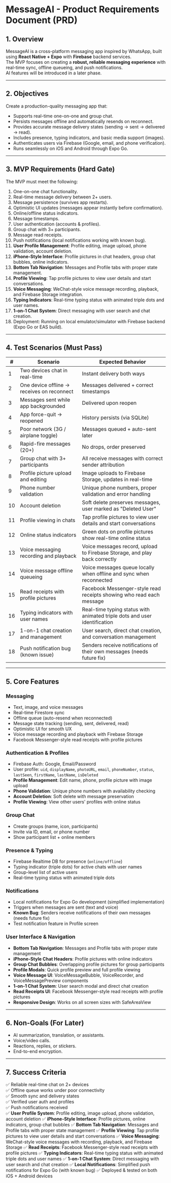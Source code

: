 # MessageAI - Product Requirements Document (PRD)

## 1. Overview
MessageAI is a cross-platform messaging app inspired by WhatsApp, built using **React Native + Expo** with **Firebase** backend services.  
The MVP focuses on creating a **robust, reliable messaging experience** with real-time sync, offline queueing, and push notifications.  
AI features will be introduced in a later phase.

---

## 2. Objectives
Create a production-quality messaging app that:
- Supports real-time one-on-one and group chat.
- Persists messages offline and automatically resends on reconnect.
- Provides accurate message delivery states (sending → sent → delivered → read).
- Includes presence, typing indicators, and basic media support (images).
- Authenticates users via Firebase (Google, email, and phone verification).
- Runs seamlessly on iOS and Android through Expo Go.

---

## 3. MVP Requirements (Hard Gate)
The MVP must meet the following:

1. One-on-one chat functionality.  
2. Real-time message delivery between 2+ users.  
3. Message persistence (survives app restarts).  
4. Optimistic UI updates (messages appear instantly before confirmation).  
5. Online/offline status indicators.  
6. Message timestamps.  
7. User authentication (accounts & profiles).  
8. Group chat with 3+ participants.  
9. Message read receipts.  
10. Push notifications (local notifications working with known bug).  
11. **User Profile Management**: Profile editing, image upload, phone validation, account deletion.
12. **iPhone-Style Interface**: Profile pictures in chat headers, group chat bubbles, online indicators.
13. **Bottom Tab Navigation**: Messages and Profile tabs with proper state management.
14. **Profile Viewing**: Tap profile pictures to view user details and start conversations.
15. **Voice Messaging**: WeChat-style voice message recording, playback, and Firebase Storage integration.
16. **Typing Indicators**: Real-time typing status with animated triple dots and user names.
17. **1-on-1 Chat System**: Direct messaging with user search and chat creation.
18. Deployment: Running on local emulator/simulator with Firebase backend (Expo Go or EAS build).

---

## 4. Test Scenarios (Must Pass)
| # | Scenario | Expected Behavior |
|---|-----------|------------------|
| 1 | Two devices chat in real-time | Instant delivery both ways |
| 2 | One device offline → receives on reconnect | Messages delivered + correct timestamps |
| 3 | Messages sent while app backgrounded | Delivered upon reopen |
| 4 | App force-quit → reopened | History persists (via SQLite) |
| 5 | Poor network (3G / airplane toggle) | Messages queued + auto-sent later |
| 6 | Rapid-fire messages (20+) | No drops, order preserved |
| 7 | Group chat with 3+ participants | All receive messages with correct sender attribution |
| 8 | Profile picture upload and editing | Image uploads to Firebase Storage, updates in real-time |
| 9 | Phone number validation | Unique phone numbers, proper validation and error handling |
| 10 | Account deletion | Soft delete preserves messages, user marked as "Deleted User" |
| 11 | Profile viewing in chats | Tap profile pictures to view user details and start conversations |
| 12 | Online status indicators | Green dots on profile pictures show real-time online status |
| 13 | Voice messaging recording and playback | Voice messages record, upload to Firebase Storage, and play back correctly |
| 14 | Voice message offline queueing | Voice messages queue locally when offline and sync when reconnected |
| 15 | Read receipts with profile pictures | Facebook Messenger-style read receipts showing who read each message |
| 16 | Typing indicators with user names | Real-time typing status with animated triple dots and user identification |
| 17 | 1-on-1 chat creation and management | User search, direct chat creation, and conversation management |
| 18 | Push notification bug (known issue) | Senders receive notifications of their own messages (needs future fix) |

---

## 5. Core Features
### Messaging
- Text, image, and voice messages  
- Real-time Firestore sync  
- Offline queue (auto-resend when reconnected)  
- Message state tracking (sending, sent, delivered, read)  
- Optimistic UI for smooth UX  
- Voice message recording and playback with Firebase Storage
- Facebook Messenger-style read receipts with profile pictures

### Authentication & Profiles
- Firebase Auth: Google, Email/Password  
- User profile: `uid`, `displayName`, `photoURL`, `email`, `phoneNumber`, `status`, `lastSeen`, `firstName`, `lastName`, `isDeleted`
- **Profile Management**: Edit name, phone, profile picture with image upload
- **Phone Validation**: Unique phone numbers with availability checking
- **Account Deletion**: Soft delete with message preservation
- **Profile Viewing**: View other users' profiles with online status

### Group Chat
- Create groups (name, icon, participants)  
- Invite via ID, email, or phone number  
- Show participant list + online members  

### Presence & Typing
- Firebase Realtime DB for presence (`online/offline`)  
- Typing indicator (triple dots) for active chats with user names  
- Group-level list of active users  
- Real-time typing status with animated triple dots

### Notifications
- Local notifications for Expo Go development (simplified implementation)
- Triggers when messages are sent (text and voice)
- **Known Bug**: Senders receive notifications of their own messages (needs future fix)
- Test notification feature in Profile screen

### User Interface & Navigation
- **Bottom Tab Navigation**: Messages and Profile tabs with proper state management
- **iPhone-Style Chat Headers**: Profile pictures with online indicators
- **Group Chat Bubbles**: Overlapping profile pictures for group participants
- **Profile Modals**: Quick profile preview and full profile viewing
- **Voice Message UI**: VoiceMessageBubble, VoiceRecorder, and VoiceMessagePreview components
- **1-on-1 Chat System**: User search modal and direct chat creation
- **Read Receipts UI**: Facebook Messenger-style read receipts with profile pictures
- **Responsive Design**: Works on all screen sizes with SafeAreaView  

---

## 6. Non-Goals (For Later)
- AI summarization, translation, or assistants.  
- Voice/video calls.  
- Reactions, replies, or stickers.  
- End-to-end encryption.

---

## 7. Success Criteria
✅ Reliable real-time chat on 2+ devices  
✅ Offline queue works under poor connectivity  
✅ Smooth sync and delivery states  
✅ Verified user auth and profiles  
✅ Push notifications received  
✅ **User Profile System**: Profile editing, image upload, phone validation, account deletion
✅ **iPhone-Style Interface**: Profile pictures, online indicators, group chat bubbles
✅ **Bottom Tab Navigation**: Messages and Profile tabs with proper state management
✅ **Profile Viewing**: Tap profile pictures to view user details and start conversations
✅ **Voice Messaging**: WeChat-style voice messages with recording, playback, and Firebase Storage
✅ **Read Receipts**: Facebook Messenger-style read receipts with profile pictures
✅ **Typing Indicators**: Real-time typing status with animated triple dots and user names
✅ **1-on-1 Chat System**: Direct messaging with user search and chat creation
✅ **Local Notifications**: Simplified push notifications for Expo Go (with known bug)
✅ Deployed & tested on both iOS + Android devices
